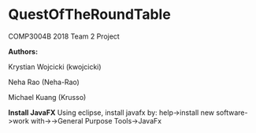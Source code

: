 # QuestOfTheRoundTable
COMP3004B 2018 Team 2 Project

**Authors:**

Krystian Wojcicki (kwojcicki)

Neha Rao (Neha-Rao)

Michael Kuang (Krusso)

**Install JavaFX**
Using eclipse, install javafx by: help->install new software->work with-><your eclipse version>->General Purpose Tools->JavaFx 
